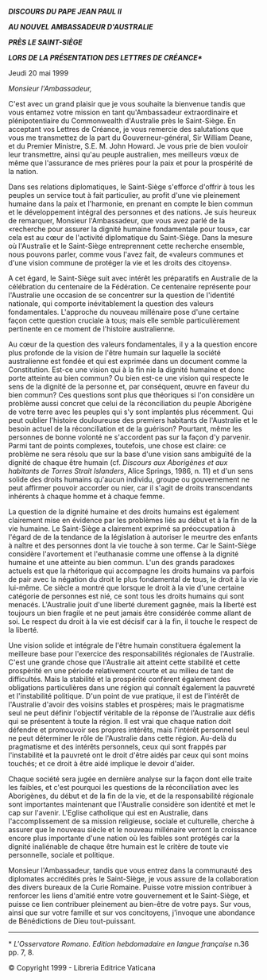 ***DISCOURS DU PAPE JEAN PAUL II***

***AU NOUVEL AMBASSADEUR D'AUSTRALIE***

***PRÈS LE SAINT-SIÈGE***

***LORS DE LA PRÉSENTATION DES LETTRES DE CRÉANCE\****

Jeudi 20 mai 1999

*Monsieur l'Ambassadeur,*

C'est avec un grand plaisir que je vous souhaite la bienvenue tandis que vous entamez votre mission en tant qu'Ambassadeur extraordinaire et plénipotentiaire du Commonwealth d'Australie près le Saint-Siège. En acceptant vos Lettres de Créance, je vous remercie des salutations que vous me transmettez de la part du Gouverneur-général, Sir William Deane, et du Premier Ministre, S.E. M. John Howard. Je vous prie de bien vouloir leur transmettre, ainsi qu'au peuple australien, mes meilleurs vœux de même que l'assurance de mes prières pour la paix et pour la prospérité de la nation.

Dans ses relations diplomatiques, le Saint-Siège s'efforce d'offrir à tous les peuples un service tout à fait particulier, au profit d'une vie pleinement humaine dans la paix et l'harmonie, en prenant en compte le bien commun et le développement intégral des personnes et des nations. Je suis heureux de remarquer, Monsieur l'Ambassadeur, que vous avez parlé de la «recherche pour assurer la dignité humaine fondamentale pour tous», car cela est au cœur de l'activité diplomatique du Saint-Siège. Dans la mesure où l'Australie et le Saint-Siège entreprennent cette recherche ensemble, nous pouvons parler, comme vous l'avez fait, de «valeurs communes et d'une vision commune de protéger la vie et les droits des citoyens».

A cet égard, le Saint-Siège suit avec intérêt les préparatifs en Australie de la célébration du centenaire de la Fédération. Ce centenaire représente pour l'Australie une occasion de se concentrer sur la question de l'identité nationale, qui comporte inévitablement la question des valeurs fondamentales. L'approche du nouveau millénaire pose d'une certaine façon cette question cruciale à tous; mais elle semble particulièrement pertinente en ce moment de l'histoire australienne.

Au cœur de la question des valeurs fondamentales, il y a la question encore plus profonde de la vision de l'être humain sur laquelle la société australienne est fondée et qui est exprimée dans un document comme la Constitution. Est-ce une vision qui à la fin nie la dignité humaine et donc porte atteinte au bien commun? Ou bien est-ce une vision qui respecte le sens de la dignité de la personne et, par conséquent, œuvre en faveur du bien commun? Ces questions sont plus que théoriques si l'on considère un problème aussi concret que celui de la réconciliation du peuple Aborigène de votre terre avec les peuples qui s'y sont implantés plus récemment. Qui peut oublier l'histoire douloureuse des premiers habitants de l'Australie et le besoin actuel de la réconciliation et de la guérison? Pourtant, même les personnes de bonne volonté ne s'accordent pas sur la façon d'y parvenir. Parmi tant de points complexes, toutefois, une chose est claire: ce problème ne sera résolu que sur la base d'une vision sans ambiguïté de la dignité de chaque être humain (cf. *Discours aux Aborigènes et aux habitants de Torres Strait Islanders*, Alice Springs, 1986, n. 11) et d'un sens solide des droits humains qu'aucun individu, groupe ou gouvernement ne peut affirmer pouvoir accorder ou nier, car il s'agit de droits transcendants inhérents à chaque homme et à chaque femme.

La question de la dignité humaine et des droits humains est également clairement mise en évidence par les problèmes liés au début et à la fin de la vie humaine. Le Saint-Siège a clairement exprimé sa préoccupation à l'égard de de la tendance de la législation à autoriser le meurtre des enfants à naître et des personnes dont la vie touche à son terme. Car le Saint-Siège considère l'avortement et l'euthanasie comme une offense à la dignité humaine et une atteinte au bien commun. L'un des grands paradoxes actuels est que la rhétorique qui accompagne les droits humains va parfois de pair avec la négation du droit le plus fondamental de tous, le droit à la vie lui-même. Ce siècle a montré que lorsque le droit à la vie d'une certaine catégorie de personnes est nié, ce sont tous les droits humains qui sont menacés. L'Australie jouit d'une liberté durement gagnée, mais la liberté est toujours un bien fragile et ne peut jamais être considérée comme allant de soi. Le respect du droit à la vie est décisif car à la fin, il touche le respect de la liberté.

Une vision solide et intégrale de l'être humain constituera également la meilleure base pour l'exercice des responsabilités régionales de l'Australie. C'est une grande chose que l'Australie ait atteint cette stabilité et cette prospérité en une période relativement courte et au milieu de tant de difficultés. Mais la stabilité et la prospérité confèrent également des obligations particulières dans une région qui connaît également la pauvreté et l'instabilité politique. D'un point de vue pratique, il est de l'intérêt de l'Australie d'avoir des voisins stables et prospères; mais le pragmatisme seul ne peut définir l'objectif véritable de la réponse de l'Australie aux défis qui se présentent à toute la région. Il est vrai que chaque nation doit défendre et promouvoir ses propres intérêts, mais l'intérêt personnel seul ne peut déterminer le rôle de l'Australie dans cette région. Au-delà du pragmatisme et des intérêts personnels, ceux qui sont frappés par l'instabilité et la pauvreté ont le droit d'être aidés par ceux qui sont moins touchés; et ce droit à être aidé implique le devoir d'aider.

Chaque société sera jugée en dernière analyse sur la façon dont elle traite les faibles, et c'est pourquoi les questions de la réconciliation avec les Aborigènes, du début et de la fin de la vie, et de la responsabilité régionale sont importantes maintenant que l'Australie considère son identité et met le cap sur l'avenir. L'Eglise catholique qui est en Australie, dans l'accomplissement de sa mission religieuse, sociale et culturelle, cherche à assurer que le nouveau siècle et le nouveau millénaire verront la croissance encore plus importante d'une nation où les faibles sont protégés car la dignité inaliénable de chaque être humain est le critère de toute vie personnelle, sociale et politique.

Monsieur l'Ambassadeur, tandis que vous entrez dans la communauté des diplomates accrédités près le Saint-Siège, je vous assure de la collaboration des divers bureaux de la Curie Romaine. Puisse votre mission contribuer à renforcer les liens d'amitié entre votre gouvernement et le Saint-Siège, et puisse ce lien contribuer pleinement au bien-être de votre pays. Sur vous, ainsi que sur votre famille et sur vos concitoyens, j'invoque une abondance de Bénédictions de Dieu tout-puissant.

* * *

\* *L'Osservatore Romano. Edition hebdomadaire en langue française* n.36 pp. 7, 8.

© Copyright 1999 - Libreria Editrice Vaticana